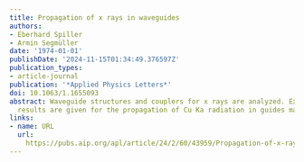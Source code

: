 ```yaml
---
title: Propagation of x rays in waveguides
authors:
- Eberhard Spiller
- Armin Segmüller
date: '1974-01-01'
publishDate: '2024-11-15T01:34:49.376597Z'
publication_types:
- article-journal
publication: '*Applied Physics Letters*'
doi: 10.1063/1.1655093
abstract: Waveguide structures and couplers for x rays are analyzed. Experimental
  results are given for the propagation of Cu Ka radiation in guides made of BN.
links:
- name: URL
  url: 
    https://pubs.aip.org/apl/article/24/2/60/43959/Propagation-of-x-rays-in-waveguides
---
```

